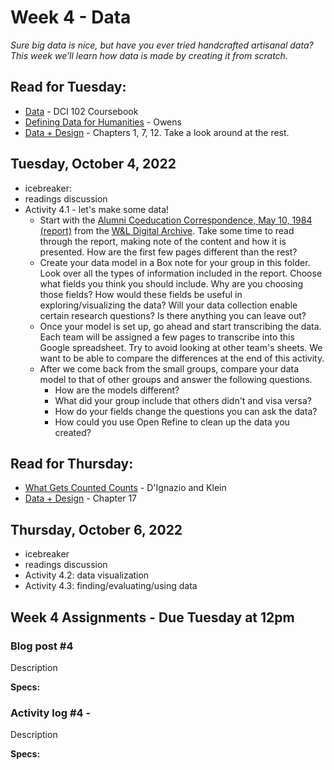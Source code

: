 # Week 4 - Data
*Sure big data is nice, but have you ever tried handcrafted artisanal data? This week we’ll learn how data is made by creating it from scratch.*

## Read for Tuesday: 

* [Data](https://mackenziekbrooks.github.io/humanities-data/data/) - DCI 102 Coursebook
* [Defining Data for Humanities](http://journalofdigitalhumanities.org/1-1/defining-data-for-humanists-by-trevor-owens/) - Owens
* [Data + Design](https://trinachi.github.io/data-design-builds/ch01.html) - Chapters 1, 7, 12. Take a look around at the rest.

## Tuesday, October 4, 2022
* icebreaker:
* readings discussion
* Activity 4.1 - let's make some data! 
	* Start with the [Alumni Coeducation Correspondence, May 10, 1984 (report)](https://dspace.wlu.edu/handle/11021/34413) from the [W&L Digital Archive](https://dspace.wlu.edu/). Take some time to read through the report, making note of the content and how it is presented. How are the first few pages different than the rest?
    * Create your data model in a Box note for your group in this folder. Look over all the types of information included in the report. Choose what fields you think you should include. Why are you choosing those fields? How would these fields be useful in exploring/visualizing the data? Will your data collection enable certain research questions? Is there anything you can leave out?
    * Once your model is set up, go ahead and start transcribing the data. Each team will be assigned a few pages to transcribe into this Google spreadsheet. Try to avoid looking at other team's sheets. We want to be able to compare the differences at the end of this activity.
	* After we come back from the small groups, compare your data model to that of other groups and answer the following questions.
        * How are the models different?
        * What did your group include that others didn't and visa versa?
        * How do your fields change the questions you can ask the data?
        * How could you use Open Refine to clean up the data you created?


## Read for Thursday:
* [What Gets Counted Counts](https://data-feminism.mitpress.mit.edu/pub/h1w0nbqp/release/3) - D'Ignazio and Klein
* [Data + Design](https://trinachi.github.io/data-design-builds/ch17.html) - Chapter 17

## Thursday, October 6, 2022
* icebreaker
* readings discussion
* Activity 4.2: data visualization
* Activity 4.3: finding/evaluating/using data 


## Week 4 Assignments - Due Tuesday at 12pm


### Blog post #4 
Description

**Specs:** 

### Activity log #4 - 
Description

**Specs:** 